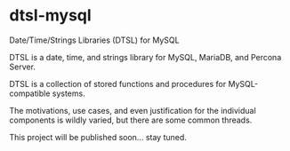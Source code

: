 # dtsl-mysql
Date/Time/Strings Libraries (DTSL) for MySQL

DTSL is a date, time, and strings library for MySQL, MariaDB, and Percona Server.

DTSL is a collection of stored functions and procedures for MySQL-compatible systems.

The motivations, use cases, and even justification for the individual components is wildly varied, but there are some common threads.

This project will be published soon... stay tuned.

